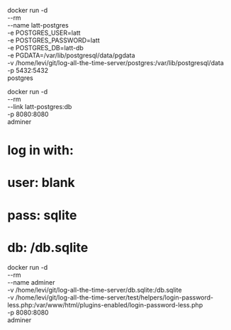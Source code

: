 docker run -d \
    --rm \
    --name latt-postgres \
    -e POSTGRES_USER=latt \
    -e POSTGRES_PASSWORD=latt \
    -e POSTGRES_DB=latt-db \
    -e PGDATA=/var/lib/postgresql/data/pgdata \
    -v /home/levi/git/log-all-the-time-server/postgres:/var/lib/postgresql/data \
    -p 5432:5432 \
    postgres


docker run -d \
    --rm \
    --link latt-postgres:db \
    -p 8080:8080 \
    adminer


# log in with:
# user: blank
# pass: sqlite
# db: /db.sqlite

docker run -d \
    --rm \
    --name adminer \
    -v /home/levi/git/log-all-the-time-server/db.sqlite:/db.sqlite \
    -v /home/levi/git/log-all-the-time-server/test/helpers/login-password-less.php:/var/www/html/plugins-enabled/login-password-less.php \
    -p 8080:8080 \
    adminer
